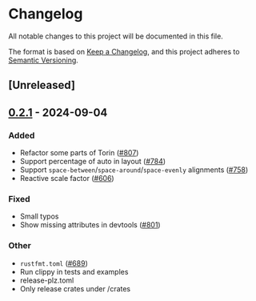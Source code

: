 # Changelog
All notable changes to this project will be documented in this file.

The format is based on [Keep a Changelog](https://keepachangelog.com/en/1.0.0/),
and this project adheres to [Semantic Versioning](https://semver.org/spec/v2.0.0.html).

## [Unreleased]

## [0.2.1](https://github.com/PlayForm/Freya/compare/torin-v0.2.0...torin-v0.2.1) - 2024-09-04

### Added
- Refactor some parts of Torin ([#807](https://github.com/PlayForm/Freya/pull/807))
- Support percentage of auto in layout ([#784](https://github.com/PlayForm/Freya/pull/784))
- Support `space-between`/`space-around`/`space-evenly` alignments ([#758](https://github.com/PlayForm/Freya/pull/758))
- Reactive scale factor ([#606](https://github.com/PlayForm/Freya/pull/606))

### Fixed
- Small typos
- Show missing attributes in devtools ([#801](https://github.com/PlayForm/Freya/pull/801))

### Other
- `rustfmt.toml` ([#689](https://github.com/PlayForm/Freya/pull/689))
- Run clippy in tests and examples
- release-plz.toml
- Only release crates under /crates
